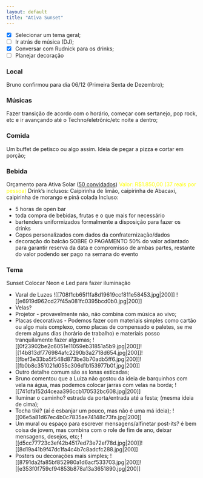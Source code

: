 ```yaml
---
layout: default
title: "Ativa Sunset"
---
```


- [x] Selecionar um  tema geral;
- [ ] Ir atrás de música (DJ);
- [x] Conversar com Rudnick para os drinks;
- [ ] Planejar decoração

### Local
Bruno confirmou para dia 06/12 (Primeira Sexta de Dezembro);

### Músicas
Fazer transição de acordo com o horário, começar com sertanejo, pop rock, etc e ir avançando até o Techno/eletrônic/etc noite a dentro;

### Comida
Um buffet de petisco ou algo assim.
Ideia de pegar a pizza e cortar em porção;

### Bebida
Orçamento para Ativa Solar (<u>50 convidados</u>)
<span style="color:yellow">Valor: R$1.850,00 (37 reais por pessoa)</span>
Drink’s inclusos: Caipirinha de limão, caipirinha de Abacaxi, caipirinha de morango e pinã colada
Incluso:
- 5 horas de open bar
- ⁠toda compra de bebidas, frutas e o que mais for necessário
- ⁠bartenders uniformizados formalmente a disposição para fazer os drinks
- ⁠Copos personalizados com dados da confraternização/dados 
- ⁠decoração do balcão
SOBRE O PAGAMENTO
50% do valor adiantado para garantir reserva da data e compromisso de ambas partes, restante do valor podendo ser pago na semana do evento

### Tema
Sunset
Colocar Neon e Led para fazer iluminação
- Varal de Luzes
![[708f1cb65f1fa8d19619ccf811e58453.jpg|200]] ![[e6919d962cd27f45a081fc0395bcd0b0.jpg|200]]
 - Velas?
 - Projetor - provavelmente não, não combina com música ao vivo;
 - Placas decorativas - Podemos fazer com materiais simples como cartão ou algo mais complexo, como placas de compensado e paletes, se me derem alguns dias (horário de trabalho) e materiais posso tranquilamente fazer algumas;
 ![[0f23902be2c6051e11059eb31851a5b9.jpg|200]]![[14b813df776984afc2290b3a2718d654.jpg|200]]![[fbef3e33ba5f548d873be3b70adb5ff6.jpg|200]]![[fb0b8c351021d055c306d1b153977b0f.jpg|200]]
 - Outro detalhe comum são as lonas esticadas;
 - Bruno comentou que a Luiza não gostou da ideia de barquinhos com vela na água, mas podemos colocar jarras com velas na borda;
 ![[741dfa152d4ceaa396ccb170532bc608.jpg|200]]
 - Iluminar o caminho? estrada da porta/entrada até a festa; (mesma ideia de cima);
 - Tocha tiki? (aí é esbanjar um pouco, mas não é uma má ideia);
 ![[06e5a81d67ec4b0c7835ae74148c73fa.jpg|200]]
 - Um mural ou espaço para escrever mensagens/alfinetar post-its? é bem coisa de jovem, mas combina com o role de fim de ano, deixar mensagens, desejos, etc;
![[d5cc77723c3ef42b4517ed73e72ef78d.jpg|200]]![[8d19a41b9f47dc1fa4c4b7c8adcfc288.jpg|200]]
- Posters ou decorações mais simples;
![[8791da2fa85bf852980a1d6acf533703.jpg|200]]![[e353f0f759cf94853b878a13a3651890.jpg|200]]
